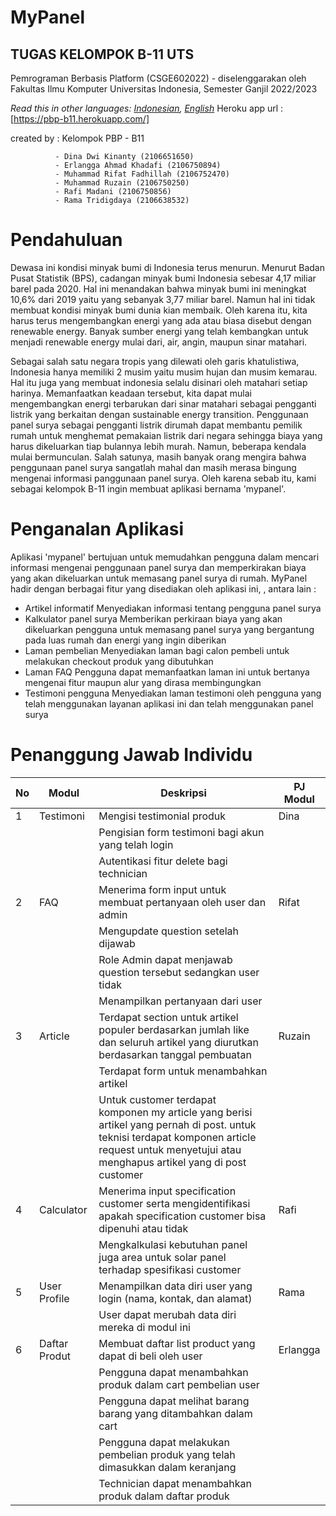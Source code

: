 # MyPanel
## TUGAS KELOMPOK B-11 UTS

Pemrograman Berbasis Platform (CSGE602022) - diselenggarakan oleh Fakultas Ilmu Komputer Universitas Indonesia, Semester Ganjil 2022/2023

*Read this in other languages: [Indonesian](README.md), [English](README.en.md)*
Heroku app url : [https://pbp-b11.herokuapp.com/]

created by : Kelompok PBP - B11

              - Dina Dwi Kinanty (2106651650)
              - Erlangga Ahmad Khadafi (2106750894)
              - Muhammad Rifat Fadhillah (2106752470)
              - Muhammad Ruzain (2106750250)
              - Rafi Madani (2106750856)
              - Rama Tridigdaya (2106638532)

# Pendahuluan

Dewasa ini kondisi minyak bumi di Indonesia terus menurun. Menurut Badan Pusat Statistik (BPS), cadangan minyak bumi Indonesia sebesar 4,17 miliar barel pada 2020. Hal ini menandakan bahwa minyak bumi ini meningkat 10,6% dari 2019 yaitu yang sebanyak 3,77 miliar barel. Namun hal ini tidak membuat kondisi minyak bumi dunia kian membaik. Oleh karena itu, kita harus terus mengembangkan energi yang ada atau biasa disebut dengan renewable energy. Banyak sumber energi yang telah kembangkan untuk menjadi renewable energy mulai dari, air, angin, maupun sinar matahari. 

Sebagai salah satu negara tropis yang dilewati oleh garis khatulistiwa, Indonesia hanya memiliki 2 musim yaitu musim hujan dan musim kemarau. Hal itu juga yang membuat indonesia selalu disinari oleh matahari setiap harinya. Memanfaatkan keadaan tersebut, kita dapat mulai mengembangkan energi terbarukan dari sinar matahari sebagai pengganti listrik yang berkaitan dengan sustainable energy transition. Penggunaan panel surya sebagai pengganti listrik dirumah dapat membantu pemilik rumah untuk menghemat pemakaian listrik dari negara sehingga biaya yang harus dikeluarkan tiap bulannya lebih murah. Namun, beberapa kendala mulai bermunculan. Salah satunya, masih banyak orang mengira bahwa penggunaan panel surya sangatlah mahal dan masih merasa bingung mengenai informasi panggunaan panel surya. Oleh karena sebab itu, kami sebagai kelompok B-11 ingin membuat aplikasi bernama 'mypanel'. 

# Penganalan Aplikasi 

Aplikasi 'mypanel' bertujuan untuk memudahkan pengguna dalam mencari informasi mengenai penggunaan panel surya dan memperkirakan biaya yang akan dikeluarkan untuk memasang panel surya di rumah. MyPanel hadir dengan berbagai fitur yang disediakan oleh aplikasi ini, , antara lain :
  - Artikel informatif
      Menyediakan informasi tentang pengguna panel surya
  - Kalkulator panel surya 
      Memberikan perkiraan biaya yang akan dikeluarkan pengguna untuk memasang panel surya yang bergantung pada luas rumah dan energi yang ingin diberikan
  - Laman pembelian 
      Menyediakan laman bagi calon pembeli untuk melakukan checkout produk yang dibutuhkan
  - Laman FAQ
      Pengguna dapat memanfaatkan laman ini untuk bertanya mengenai fitur maupun alur yang dirasa membingungkan
  - Testimoni pengguna 
      Menyediakan laman testimoni oleh pengguna yang telah menggunakan layanan aplikasi ini dan telah menggunakan panel surya 
 
 # Penanggung Jawab Individu
 
 | No  | Modul         | Deskripsi                                                                                 | PJ Modul |
| --- | -------------- | ----------------------------------------------------------------------------------------- | -------- |
| 1 | Testimoni      | Mengisi testimonial produk                                                                 | Dina     |
|   |                | Pengisian form testimoni bagi akun yang telah login|          |
|   |                | Autentikasi fitur delete bagi technician                                                     |          |
| 2 | FAQ            |   Menerima form input untuk membuat pertanyaan oleh user dan admin   | Rifat   |
| | |Mengupdate question setelah dijawab| |
| | | Role Admin dapat menjawab question tersebut sedangkan user tidak | |
| | | Menampilkan pertanyaan dari user | |
|3  | Article | Terdapat section untuk artikel populer berdasarkan jumlah like dan seluruh artikel yang diurutkan berdasarkan tanggal pembuatan |Ruzain|
|   |         | Terdapat form untuk menambahkan artikel | |
|   |         | Untuk customer terdapat komponen my article yang berisi artikel yang pernah di post. untuk teknisi terdapat komponen article request untuk menyetujui atau menghapus artikel yang di post customer| |
|4  |Calculator| Menerima input specification customer serta mengidentifikasi apakah specification customer bisa dipenuhi atau tidak| Rafi |
| | | Mengkalkulasi kebutuhan panel juga area untuk solar panel terhadap spesifikasi customer | |
|5| User Profile| Menampilkan data diri user yang login (nama, kontak, dan alamat)| Rama|
| | | User dapat merubah data diri mereka di modul ini| |
|6| Daftar Produt| Membuat daftar list product yang dapat di beli oleh user| Erlangga |
| | | Pengguna dapat menambahkan produk dalam cart pembelian user | |
| | | Pengguna dapat melihat barang barang yang ditambahkan dalam cart | |
| | | Pengguna dapat melakukan pembelian produk yang telah dimasukkan dalam keranjang | |
| | | Technician dapat menambahkan produk dalam daftar produk | |


 
 
 
 
